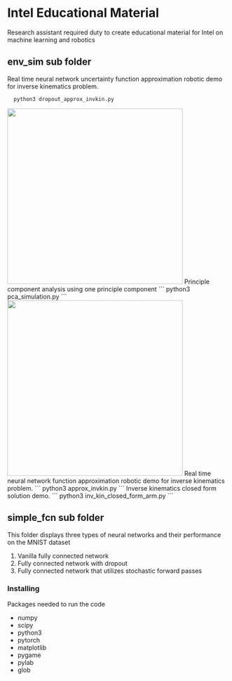 # Intel Educational Material
Research assistant required duty to create educational material for Intel on machine learning and robotics

## env_sim sub folder
Real time neural network uncertainty function approximation robotic demo for inverse kinematics problem.
```
  python3 dropout_approx_invkin.py
```
<img src="https://github.com/trevor-richardson/educational_material/blob/master/visualizations/stoch_for_passes.gif" width="400">
Principle component analysis using one principle component
```
  python3 pca_simulation.py
```
<img src="https://github.com/trevor-richardson/educational_material/blob/master/visualizations/pca.gif" width="400">
Real time neural network function approximation robotic demo for inverse kinematics problem.
```
  python3 approx_invkin.py
```
Inverse kinematics closed form solution demo.
```
  python3 inv_kin_closed_form_arm.py
```


## simple_fcn sub folder
This folder displays three types of neural networks and their performance on the MNIST dataset
1) Vanilla fully connected network
2) Fully connected network with dropout
3) Fully connected network that utilizes stochastic forward passes


### Installing

Packages needed to run the code
* numpy
* scipy
* python3
* pytorch
* matplotlib
* pygame
* pylab
* glob
